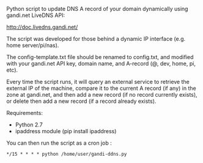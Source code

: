 Python script to update DNS A record of your domain dynamically using gandi.net LiveDNS API:

http://doc.livedns.gandi.net/

The script was developed for those behind a dynamic IP interface (e.g. home server/pi/nas).

The config-template.txt file should be renamed to config.txt, and modified with your gandi.net API key, domain name, and A-record (@, dev, home, pi, etc).

Every time the script runs, it will query an external service to retrieve the external IP of the machine, compare it to the current A record (if any) in the zone at gandi.net, and then add a new record (if no record currently exists), or delete then add a new record (if a record already exists).

Requirements:
  - Python 2.7
  - ipaddress module (pip install ipaddress)

You can then run the script as a cron job :

```
*/15 * * * * python /home/user/gandi-ddns.py
```
